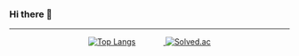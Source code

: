### Hi there 👋
<hr>

<p align="center">
  <a href="https://github.com/cozy-hn">
    <img src="https://github-readme-stats.vercel.app/api/top-langs/?username=cozy-hn&layout=compact&theme=" alt="Top Langs" style="margin-right: 50px;"/>
  </a>
  <a href="https://solved.ac/profile/jhk2721">
    <img src="http://mazassumnida.wtf/api/v2/generate_badge?boj=jhk2721" alt="Solved.ac" />
  </a>
</p>
